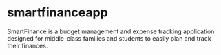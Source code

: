 # smartfinanceapp
SmartFinance is a budget management and expense tracking application designed for middle-class families and students to easily plan and track their finances. 
